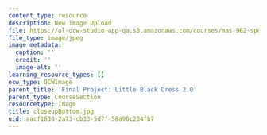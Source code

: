 ```yaml
---
content_type: resource
description: New image Upload
file: https://ol-ocw-studio-app-qa.s3.amazonaws.com/courses/mas-962-special-topics-new-textiles-spring-2010/aacf16302a73cb335d7f58a96c234fb7_closeupBottom.jpg
file_type: image/jpeg
image_metadata:
  caption: ''
  credit: ''
  image-alt: ''
learning_resource_types: []
ocw_type: OCWImage
parent_title: 'Final Project: Little Black Dress 2.0'
parent_type: CourseSection
resourcetype: Image
title: closeupBottom.jpg
uid: aacf1630-2a73-cb33-5d7f-58a96c234fb7
---
```

